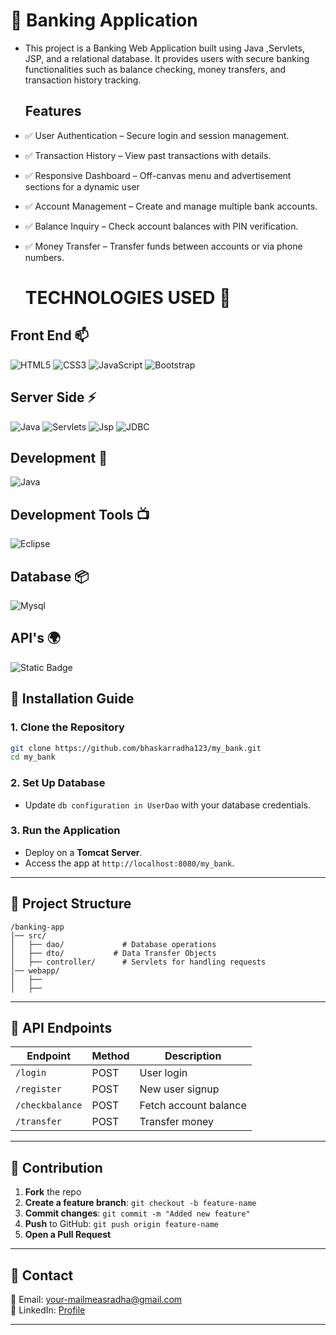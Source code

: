 # 🏦 Banking Application



- This project is a Banking Web Application built using Java ,Servlets, JSP, and a relational database. It provides users with secure banking functionalities such as balance checking, money transfers, and transaction history tracking.

  ## Features

- ✅ User Authentication – Secure login and session management.
- ✅ Transaction History – View past transactions with details.
- ✅ Responsive Dashboard – Off-canvas menu and advertisement sections for a dynamic user
- ✅ Account Management – Create and manage multiple bank accounts.
- ✅ Balance Inquiry – Check account balances with PIN verification.
- ✅ Money Transfer – Transfer funds between accounts or via phone numbers.

  # TECHNOLOGIES USED 📌

## Front End 📫

![HTML5](https://img.shields.io/static/v1?style=for-the-badge&message=HTML5&color=E34F26&logo=HTML5&logoColor=FFFFFF&label=)
![CSS3](https://img.shields.io/static/v1?style=for-the-badge&message=CSS3&color=1572B6&logo=CSS3&logoColor=FFFFFF&label=)
![JavaScript](https://img.shields.io/static/v1?style=for-the-badge&message=JavaScript&color=222222&logo=JavaScript&logoColor=F7DF1E&label=)
![Bootstrap](https://img.shields.io/static/v1?style=for-the-badge&message=Bootstrap&color=7952B3&logo=Bootstrap&logoColor=FFFFFF&label=)

## Server Side ⚡

![Java](https://img.shields.io/static/v1?style=for-the-badge&message=Java&color=007396&logo=java&logoColor=FFFFFF&label=)
![Servlets](https://img.shields.io/static/v1?style=for-the-badge&message=Servlets&color=7952B3&logo=Java&logoColor=FFFFFF&label=)
![Jsp](https://img.shields.io/static/v1?style=for-the-badge&message=Jsp&color=E34F26&logo=Java&logoColor=FFFFFF&label=)
![JDBC](https://img.shields.io/static/v1?style=for-the-badge&message=JDBC&color=222223&logo=jdbc&logoColor=FFFFFF&label=)



## Development 🔭

![Java](https://img.shields.io/static/v1?style=for-the-badge&message=Open+JDK+18&color=blue6&label=)

## Development Tools 📺

![Eclipse](https://img.shields.io/static/v1?style=for-the-badge&message=eclipse&color=007396&logo=eclipse&logoColor=FFFFFF&label=)

## Database 📦

![Mysql](https://img.shields.io/static/v1?style=for-the-badge&message=MySQL&color=7952B3&logo=mysql&logoColor=FFFFFF&label=)

## API's 🌍

![Static Badge](https://img.shields.io/badge/RozarPay%20-API-blue)










## 🚀 Installation Guide

### 1. Clone the Repository
```sh
git clone https://github.com/bhaskarradha123/my_bank.git
cd my_bank
```

### 2. Set Up Database
- Update `db configuration in UserDao` with your database credentials.  

### 3. Run the Application
- Deploy on a **Tomcat Server**.  
- Access the app at `http://localhost:8080/my_bank`.  

---

## 📂 Project Structure

```
/banking-app
│── src/
│   ├── dao/             # Database operations  
│   ├── dto/           # Data Transfer Objects  
│   ├── controller/      # Servlets for handling requests                  
│── webapp/
│   ├── 
│   ├── 
```

---

## 📝 API Endpoints

| Endpoint      | Method | Description          |
|--------------|--------|----------------------|
| `/login`     | POST   | User login          |
| `/register`  | POST   | New user signup     |
| `/checkbalance` | POST  | Fetch account balance |
| `/transfer`  | POST   | Transfer money      |

---

## 🤝 Contribution

1. **Fork** the repo  
2. **Create a feature branch**: `git checkout -b feature-name`  
3. **Commit changes**: `git commit -m "Added new feature"`  
4. **Push** to GitHub: `git push origin feature-name`  
5. **Open a Pull Request**  

---

## 📧 Contact
📩 Email: your-mailmeasradha@gmail.com  
🔗 LinkedIn: [Profile](https://linkedin.com/in/bhaskarradha13/)  

---



